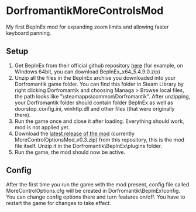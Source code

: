 # DorfromantikMoreControlsMod
My first BepInEx mod for expanding zoom limits and allowing faster keyboard panning.

## Setup
1. Get BepInEx from their official github repository [here](https://github.com/BepInEx/BepInEx/releases/tag/v5.4.9) (for example, on Windows 64bit, you can download BepInEx_x64_5.4.9.0.zip)
2. Unzip all the files in the BepInEx archive you downloaded into your Dorfromantik game folder. You can find this folder in Steam Library by right clicking Dorfromantik and choosing Managa > Browse local files, the path looks like "<where your Steam library is>\steamapps\common\Dorfromantik". After unzipping, your Dorfromantik folder should contain folder BepInEx as well as doorstop_config.ini, winhttp.dll and other files (that were originally there).
3. Run the game once and close it after loading. Everything should work, mod is not applied yet. 
4. Download the [latest release of the mod](https://github.com/Fazy-Modding/DorfromantikMoreControlsMod/releases/tag/0.3) (currently MoreControlOptionsMod_v0.3.zip) from this repository, this is the mod file itself. Unzip it in the Dorfromantik\BepInEx\plugins folder.
5. Run the game, the mod should now be active. 

## Config
After the first time you run the game with the mod present, config file called MoreControlOptions.cfg will be created in Dorfromantik\BepInEx\config. You can change config options there and turn features on/off. You have to restart the game for changes to take effect.
